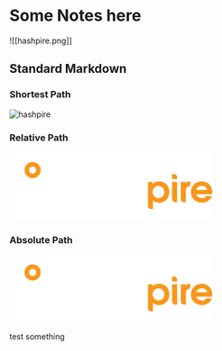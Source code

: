 # Some Notes here
![[hashpire.png]]

## Standard Markdown
### Shortest Path
![hashpire](hashpire.png)

### Relative Path
![hashpire](../Attachments/hashpire.png)
### Absolute Path
![hashpire](Attachments/hashpire.png)


test something
